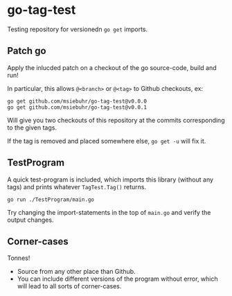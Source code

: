 go-tag-test
===========

Testing repository for versionedn `go get` imports.

Patch go
--------

Apply the inlucded patch on a checkout of the go source-code, build and run!

In particular, this allows `@<branch>` or `@<tag>` to Github checkouts, ex:

    go get github.com/msiebuhr/go-tag-test@v0.0.0
	go get github.com/msiebuhr/go-tag-test@v0.0.1

Will give you two checkouts of this repository at the commits corresponding to
the given tags.

If the tag is removed and placed somewhere else, `go get -u` will fix it.

TestProgram
-----------

A quick test-program is included, which imports this library (without any tags)
and prints whatever `TagTest.Tag()` returns.

    go run ./TestProgram/main.go

Try changing the import-statements in the top  of `main.go` and verify the
output changes.

Corner-cases
------------

Tonnes!

 - Source from any other place than Github.
 - You can include different versions of the program without error, which will
   lead to all sorts of corner-cases.

